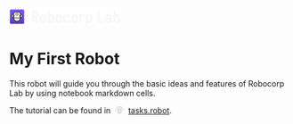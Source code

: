 <img src="images/logo.svg" width="200" style="margin-top:20px">

# My First Robot

This robot will guide you through the basic ideas and features of Robocorp Lab by using notebook markdown cells.

The tutorial can be found in &nbsp;<img src="images/robot.svg" width="16"  style="vertical-align:text-top">&nbsp; [tasks.robot](./tasks.robot).
